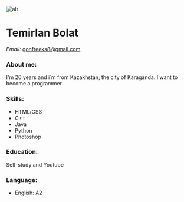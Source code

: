 ![alt](https://i.pinimg.com/564x/32/29/3f/32293fa7ba6ad9ce75baf5325c4cbb34.jpg)
# Temirlan Bolat 
*Email:* gonfreeks8@gmail.com

### About me:
I'm 20 years and i`m from Kazakhstan, the city of Karaganda. I want to become a programmer

### Skills:
* HTML/CSS
* C++
* Java
* Python
* Photoshop

### Education:
Self-study and Youtube

### Language:
* English: A2